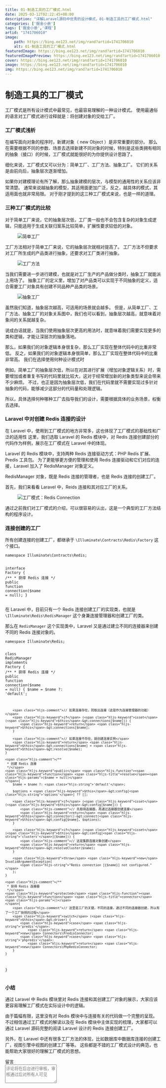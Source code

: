 ```yaml
---
title: 01-制造工具的工厂模式.html
date: 2025-03-12T02:22:45+08:00
description: "详解Laravel源码中优秀的设计模式，01-制造工具的工厂模式.html"
categories: ['掘金小册']
tags: ['掘金小册','课程']
artid: "1741706010"
image:
    path: https://bing.ee123.net/img/rand?artid=1741706010
    alt: 01-制造工具的工厂模式.html
featuredImage: https://bing.ee123.net/img/rand?artid=1741706010
featuredImagePreview: https://bing.ee123.net/img/rand?artid=1741706010
cover: https://bing.ee123.net/img/rand?artid=1741706010
image: https://bing.ee123.net/img/rand?artid=1741706010
img: https://bing.ee123.net/img/rand?artid=1741706010
---
```


<html><head><meta charset="utf-8"><meta http-equiv="X-UA-Compatible" content="IE=edge,chrome=1"><meta name="viewport" content="width=device-width,initial-scale=1,user-scalable=no,viewport-fit=cover"><meta name="google-site-verification" content="cCHsgG9ktuCTgWgYfqCJql8AeR4gAne4DTZqztPoirE"><meta name="apple-itunes-app" content="app-id=987739104"><meta name="baidu-site-verification" content="qiK2a1kcFc"><meta name="360-site-verification" content="4c3c7d57d59f0e1a308462fbc7fd7e51"><meta name="sogou_site_verification" content="c49WUDZczQ"><title data-vue-meta="true">详解 Laravel 源码中优秀的设计模式 - 有明 - 掘金小册</title><link rel="preload" href="https://b-gold-cdn.xitu.io/v3/static/js/manifest.060adf3290877312ec3f.js" as="script"><link rel="preload" href="https://b-gold-cdn.xitu.io/v3/static/js/vendor.e6fd81aa1499049a5bee.js" as="script"><link rel="preload" href="https://b-gold-cdn.xitu.io/v3/static/js/app.a99a1e8180beec940a3f.js" as="script"><link rel="preload" href="https://b-gold-cdn.xitu.io/v3/static/css/app.b796f2cb9b18ed584e56cf5802f4527d.css" as="style"><link rel="apple-touch-icon" sizes="180x180" href="https://b-gold-cdn.xitu.io/favicons/v2/apple-touch-icon.png"><link rel="icon" type="image/png" sizes="32x32" href="https://b-gold-cdn.xitu.io/favicons/v2/favicon-32x32.png"><link rel="icon" type="image/png" sizes="16x16" href="https://b-gold-cdn.xitu.io/favicons/v2/favicon-16x16.png"><link rel="manifest" href="https://b-gold-cdn.xitu.io/favicons/v2/manifest.json"><link rel="mask-icon" href="https://b-gold-cdn.xitu.io/favicons/v2/safari-pinned-tab.svg" color="#5bbad5"><link rel="shortcut icon" href="https://b-gold-cdn.xitu.io/favicons/v2/favicon.ico"><meta name="msapplication-config" content="https://b-gold-cdn.xitu.io/favicons/v2/browserconfig.xml"><meta name="theme-color" content="#ffffff"><link rel="search" title="掘金" href="https://b-gold-cdn.xitu.io/conf/search.xml" type="application/opensearchdescription+xml"><link rel="stylesheet" href="https://b-gold-cdn.xitu.io/ionicons/2.0.1/css/ionicons.min.css"><link rel="stylesheet" href="https://b-gold-cdn.xitu.io/asset/fw-icon/1.0.9/iconfont.css"><link href="https://b-gold-cdn.xitu.io/v3/static/css/app.b796f2cb9b18ed584e56cf5802f4527d.css" rel="stylesheet"><script src="https://www.googletagmanager.com/gtag/js?id=UA-93217128-6"></script><script async="" src="https://hm.baidu.com/hm.js?93bbd335a208870aa1f296bcd6842e5e"></script><script async="" src="//www.google-analytics.com/analytics.js"></script><script type="text/javascript" async="" src="https://assets.growingio.com/vds.js"></script><script type="text/javascript" charset="utf-8" async="" src="https://b-gold-cdn.xitu.io/v3/static/js/8.6975c7d55979d107f394.js"></script><meta data-vmid="keywords" name="keywords" content="掘金,稀土,Vue.js,微信小程序,Kotlin,RxJava,React Native,Wireshark,敏捷开发,Bootstrap,OKHttp,正则表达式,WebGL,Webpack,Docker,MVVM" data-vue-meta="true"><meta data-vmid="description" name="description" content="掘金是一个帮助开发者成长的社区，是给开发者用的 Hacker News，给设计师用的 Designer News，和给产品经理用的 Medium。掘金的技术文章由稀土上聚集的技术大牛和极客共同编辑为你筛选出最优质的干货，其中包括：Android、iOS、前端、后端等方面的内容。用户每天都可以在这里找到技术世界的头条内容。与此同时，掘金内还有沸点、掘金翻译计划、线下活动、专栏文章等内容。即使你是 GitHub、StackOverflow、开源中国的用户，我们相信你也可以在这里有所收获。" data-vue-meta="true"></head><body><div data-v-41acfafa="" data-v-decff8c4="" class="section-content"><div data-v-41acfafa="" class="section-page book-section-view"><div data-v-41acfafa="" class="entry-content article-content"><h1 class="heading" data-id="heading-0">制造工具的工厂模式</h1>
<p>工厂模式是所有设计模式中最常见，也最容易理解的一种设计模式。
使用最通俗的语言对工厂模式进行诠释就是：将创建对象的交给工厂。</p>
<h3 class="heading" data-id="heading-1">工厂模式浅析</h3>
<p>在编写面向对象的程序时，新建对象（ new Object ）是非常重要的部分。
那么在需要根据不同的参数、场景去选择新建不同对象的时候，特别是这些类拥有相同的抽象（接口）的时候，工厂模式就能很好的为你提供设计思路了。</p>
<p>细化来说，工厂模式又可以分为：简单工厂、工厂方法、抽象工厂。
它们的关系是由前向后，抽象层次逐渐增加。</p>
<p>如果你对建模理论有所了解，那么抽象建模的层次，与模型的通用性的关系应该非常清楚。
通常来说越抽象的模型，其适用面更加广泛，反之，越具体的模式，其适用面也就非常局限。
对于刚才提到的这三种工厂模式来说，也是一样的道理。</p>
<h3 class="heading" data-id="heading-2">三种工厂模式的比较</h3>
<p>对于简单工厂来说，它的抽象层次低，工厂类一般也不会包含复杂的对象生成逻辑，只能适用于生成关联归案系比较简单，扩展性要求较低的对象。</p>
<p></p><figure><img alt="简单工厂" class="lazyload inited" data-src="https://user-gold-cdn.xitu.io/2017/12/14/160553df19fb9b8c?imageView2/0/w/1280/h/960/format/webp/ignore-error/1" data-width="919" data-height="289" src="https://user-gold-cdn.xitu.io/2017/12/14/160553df19fb9b8c?imageView2/0/w/1280/h/960/format/webp/ignore-error/1"><figcaption></figcaption></figure><p></p>
<p>工厂方法相对于简单工厂来说，它的抽象层次就相对提高了。
工厂方法不但要求对工厂所生成的产品类进行抽象，还要求对工厂类进行抽象。</p>
<p></p><figure><img alt="工厂方法" class="lazyload inited" data-src="https://user-gold-cdn.xitu.io/2017/12/14/160553e83b9c5372?imageView2/0/w/1280/h/960/format/webp/ignore-error/1" data-width="952" data-height="389" src="https://user-gold-cdn.xitu.io/2017/12/14/160553e83b9c5372?imageView2/0/w/1280/h/960/format/webp/ignore-error/1"><figcaption></figcaption></figure><p></p>
<p>当我们需要进一步进行建模，也就是对工厂生产的产品做分类时，抽象工厂就能派上用场了。
抽象工厂的定义里，增加了对产品类可以实现于不同抽象的定义，适合需要工厂对象具有创建不同品种产品类的场景。</p>
<p></p><figure><img alt="抽象工厂" class="lazyload inited" data-src="https://user-gold-cdn.xitu.io/2017/12/15/1605891ae3b04b79?imageView2/0/w/1280/h/960/format/webp/ignore-error/1" data-width="997" data-height="516" src="https://user-gold-cdn.xitu.io/2017/12/15/1605891ae3b04b79?imageView2/0/w/1280/h/960/format/webp/ignore-error/1"><figcaption></figcaption></figure><p></p>
<p>虽然我们知道，抽象层次越高，可适用的场景就会越多。
但是，从简单工厂、工厂方法、抽象工厂的对象关系图中，我们也可以看到，抽象层次越高，就意味着对象间的关系就越复杂。</p>
<p>说成白话就是，当我们使用抽象层次更高的用法时，就意味着我们需要实现更多的类和逻辑，才能让深层次的抽象落地。</p>
<p>那么，如果我们的对象逻辑本身很复杂，那么工厂实现在整体代码中的比重非常低。
反之，如果我们的对象逻辑本身很简单，那么工厂实现在整体代码中的比重非常高。
我们在选择使用何种设计模式时</p>
<p>例如，简单工厂的抽象层次低，所以在对其进行扩展（增加对象逻辑关系）时，需要增加或者重复书写的代码里就比较大，这对于经常增加新的对象类型来说会带来不少麻烦。
不过，也正是因为抽象层次低，我们在代码里就不需要实现过多针对抽象的代码，能够减少这部分的代码量和处理逻辑。</p>
<p>所以，具体选择何种哪种工厂去指导我们的设计，需要根据具体的业务场景，权衡去选择。</p>
<h3 class="heading" data-id="heading-3">Laravel 中对创建 Redis 连接的设计</h3>
<p>在 Laravel 中，使用到工厂模式的地方非常多，这也体现了工厂模式的基础性和广泛的适用性
这里，我们选取 Laravel 的 Redis 模块中，对 Redis 连接创建部分的代码作为样例，展示在工厂模式在 Laravel 中的体现。</p>
<p>Laravel 的 Redis 模块中，支持两种 Redis 连接驱动方式：PHP Redis 扩展、Predis 工具包。
为了更能够更方便的管理和使用 Redis 连接驱动和它们对应的连接，Laravel 加入了 RedisManager 对象定义。</p>
<p>RedisManager 对象，既是 Redis 连接的管理者，也是 Redis 连接的创建工厂。</p>
<p>首先，我们来看看 Laravel 中，Reids 连接和其对应工厂的关系。</p>
<p></p><figure><img alt="工厂模式：Redis Connection" class="lazyload inited" data-src="https://user-gold-cdn.xitu.io/2017/12/20/16071fec4bb86f47?imageView2/0/w/1280/h/960/format/webp/ignore-error/1" data-width="679" data-height="839" src="https://user-gold-cdn.xitu.io/2017/12/20/16071fec4bb86f47?imageView2/0/w/1280/h/960/format/webp/ignore-error/1"><figcaption></figcaption></figure><p></p>
<p>通过之前我们对工厂模式的介绍，可以很容易的认出，这是一个典型的工厂方法结构的程序设计。</p>
<h3 class="heading" data-id="heading-4">连接创建的工厂</h3>
<p>所有创建连接的创建工厂，都继承于 <code>\Illuminate\Contracts\Redis\Factory</code> 这个接口。</p>
<pre><code class="hljs php" lang="php"><span class="hljs-keyword">namespace</span> <span class="hljs-title">Illuminate</span>\<span class="hljs-title">Contracts</span>\<span class="hljs-title">Redis</span>;

<span class="hljs-class"><span class="hljs-keyword">interface</span> <span class="hljs-title">Factory</span>
</span>{
    <span class="hljs-comment">/**
     * 获得 Redis 连接
     */</span>
    <span class="hljs-keyword">public</span> <span class="hljs-function"><span class="hljs-keyword">function</span> <span class="hljs-title">connection</span><span class="hljs-params">($name = null)</span></span>;
}
</code></pre><p>在 Laravel 中，目前只有一个 Redis 连接创建工厂的实现类，也就是 <code>\Illuminate\Redis\RedisManager</code> 这个身兼连接管理器和创建工厂的类。</p>
<p>那么在 <code>RedisManager</code> 这个实现类中，Laravel 又是通过建立不同的连接器来创建不同的 Redis 连接对象的。</p>
<pre><code class="hljs php" lang="php"><span class="hljs-keyword">namespace</span> <span class="hljs-title">Illuminate</span>\<span class="hljs-title">Redis</span>;

<span class="hljs-class"><span class="hljs-keyword">class</span> <span class="hljs-title">RedisManager</span> <span class="hljs-keyword">implements</span> <span class="hljs-title">Factory</span>
</span>{
    <span class="hljs-comment">/**
     * 获得 Redis 连接
     */</span>
    <span class="hljs-keyword">public</span> <span class="hljs-function"><span class="hljs-keyword">function</span> <span class="hljs-title">connection</span><span class="hljs-params">($name = null)</span>
    </span>{
        $name = $name ?: <span class="hljs-string">'default'</span>;

        <span class="hljs-comment">// 如果连接存在，则取出连接（这是作为连接管理器的功能）</span>
        <span class="hljs-keyword">if</span> (<span class="hljs-keyword">isset</span>(<span class="hljs-keyword">$this</span>-&gt;connections[$name])) {
            <span class="hljs-keyword">return</span> <span class="hljs-keyword">$this</span>-&gt;connections[$name];
        }

        <span class="hljs-comment">// 如果连接不存在，就创建连接实例</span>
        <span class="hljs-keyword">return</span> <span class="hljs-keyword">$this</span>-&gt;connections[$name] = <span class="hljs-keyword">$this</span>-&gt;resolve($name);
    }

    <span class="hljs-comment">/**
     * 创建 Redis 连接
     */</span>
    <span class="hljs-keyword">public</span> <span class="hljs-function"><span class="hljs-keyword">function</span> <span class="hljs-title">resolve</span><span class="hljs-params">($name = null)</span>
    </span>{
        $name = $name ?: <span class="hljs-string">'default'</span>;

        $options = <span class="hljs-keyword">$this</span>-&gt;config[<span class="hljs-string">'options'</span>] ?? [];

        <span class="hljs-keyword">if</span> (<span class="hljs-keyword">isset</span>(<span class="hljs-keyword">$this</span>-&gt;config[$name])) {
            <span class="hljs-comment">// 先取得连接器，再通过连接器创建连接</span>
            <span class="hljs-keyword">return</span> <span class="hljs-keyword">$this</span>-&gt;connector()-&gt;connect(<span class="hljs-keyword">$this</span>-&gt;config[$name], $options);
        }

        <span class="hljs-keyword">if</span> (<span class="hljs-keyword">isset</span>(<span class="hljs-keyword">$this</span>-&gt;config[<span class="hljs-string">'clusters'</span>][$name])) {
            <span class="hljs-comment">// 这是集群连接对象创建</span>
            <span class="hljs-keyword">return</span> <span class="hljs-keyword">$this</span>-&gt;resolveCluster($name);
        }

        <span class="hljs-keyword">throw</span> <span class="hljs-keyword">new</span> InvalidArgumentException(
            <span class="hljs-string">"Redis connection [{$name}] not configured."</span>
        );
    }

    <span class="hljs-comment">/**
     * 获得 Redis 连接器
     */</span>
    <span class="hljs-keyword">protected</span> <span class="hljs-function"><span class="hljs-keyword">function</span> <span class="hljs-title">connector</span><span class="hljs-params">()</span>
    </span>{
        <span class="hljs-comment">// 这里是工厂的关键，不同的连接，通过不同的连接器创建，所以有了一个工厂抉择的过程</span>
        <span class="hljs-keyword">switch</span> (<span class="hljs-keyword">$this</span>-&gt;driver) {
            <span class="hljs-keyword">case</span> <span class="hljs-string">'predis'</span>:
                <span class="hljs-keyword">return</span> <span class="hljs-keyword">new</span> Connectors\PredisConnector;
            <span class="hljs-keyword">case</span> <span class="hljs-string">'phpredis'</span>:
                <span class="hljs-keyword">return</span> <span class="hljs-keyword">new</span> Connectors\PhpRedisConnector;
        }
    }
}
</code></pre><h3 class="heading" data-id="heading-5">小结</h3>
<p>通过 Laravel 中 Redis 模块里对 Redis 连接和其创建工厂对象的展示，大家应该更容易理解工厂模式在实际设计中的逻辑。</p>
<p>由于篇幅有限，这里没有对 Redis 模块中与连接有关的代码做一个完整的呈现。
不过相信通过工厂模式的解读以及在 Redis 模块中主体实现的梳理，大家都可以通过 Laravel 源码完整的阅读 Laravel 设计的 Redis 连接创建工厂。</p>
<p>另外，在 Laravel 中还有很多工厂方法的体现，比如数据库中数据库连接的创建工厂，视图引擎中视图的创建工厂等等。
这些都是不错的工厂模式设计的典范，也能帮助大家很好的理解工厂模式的思想。</p>
</div><section data-v-41acfafa="" class="book-comments"><div data-v-41acfafa="" class="box-title">留言</div><div data-v-41acfafa="" class="comment-box"><div data-v-efcd2e56="" data-v-41acfafa="" class="comment-form comment-form" id="comment"><div data-v-b2db8566="" data-v-1b9df826="" data-v-efcd2e56="" data-src="https://avatars0.githubusercontent.com/u/8953279?v=4" class="lazy avatar avatar" title="" style="background-image: none;"></div><textarea data-v-efcd2e56="" placeholder="评论将在后台进行审核，审核通过后对所有人可见" class="content-input" style="overflow: hidden; overflow-wrap: break-word; height: 60px;"></textarea><div data-v-efcd2e56="" class="action-box" style="display: none;"><div data-v-54e3f196="" data-v-efcd2e56="" class="image-uploader image-uploader" style="display: none;"><input data-v-54e3f196="" type="file" class="input"><button data-v-54e3f196="" class="upload-btn"><i data-v-54e3f196="" class="icon ion-image"></i><span data-v-54e3f196="">上传图片</span></button></div><div data-v-efcd2e56="" class="submit-box"><span data-v-efcd2e56="" class="submit-text">Ctrl or ⌘ + Enter</span><button data-v-efcd2e56="" class="submit-btn">评论</button></div></div><!----></div></div><ul data-v-51163f89="" data-v-41acfafa="" st:block="commentList" class="comment-list comment-list"><!----></ul></section></div></div><!----><!----></body></html>
